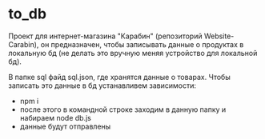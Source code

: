 # to_db

Проект для интернет-магазина "Карабин" (репозиторий Website-Carabin), он предназначен, чтобы записывать данные о продуктах в локальную бд (не делать это вручную меняя устройство для локальной бд).

В папке sql файд sql.json, где хранятся данные о товарах. Чтобы записать это данные в бд устанавливем зависимости:
- npm i 
- после этого в командной строке заходим в данную папку и набираем node db.js
- данные будут отправлены
